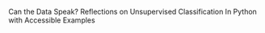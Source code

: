 Can the Data Speak? Reflections on Unsupervised Classification
  In Python with Accessible Examples

